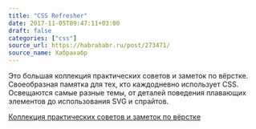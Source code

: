 ```yaml
---
title: "CSS Refresher"
date: 2017-11-05T09:47:11+03:00
draft: false
categories: ["css"]
source_url: https://habrahabr.ru/post/273471/
source_name: Хабрахабр
---
```

Это большая коллекция практических советов и заметок по вёрстке. Своеобразная памятка для тех, кто каждодневно использует CSS. Освещаются самые разные темы, от деталей поведения плавающих элементов до использования SVG и спрайтов.

<!--more-->

[Коллекция практических советов и заметок по вёрстке](https://habrahabr.ru/post/273471/)
